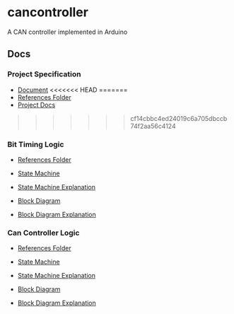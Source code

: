 # cancontroller

A CAN controller implemented in Arduino

## Docs

### Project Specification

* [Document](https://drive.google.com/file/d/1cG-o6DxjQhY0OXzspa5x9uHW97o1-NI1/view?usp=sharing)
<<<<<<< HEAD
=======
* [References Folder](https://drive.google.com/drive/folders/1Kc-vxOsX4m6GS7ZHthxBcfbaj1YZBo_B?usp=sharing)
* [Project Docs](https://drive.google.com/drive/folders/1hOQ5uCZ8EEg_wf3wZ52xD4ALIwwc-l9M?usp=sharing)
>>>>>>> cf14cbbc4ed24019c6a705dbccb74f2aa56c4124

### Bit Timing Logic
* [References Folder](https://drive.google.com/drive/folders/1Kc-vxOsX4m6GS7ZHthxBcfbaj1YZBo_B?usp=sharing)

* [State Machine](https://www.lucidchart.com/invitations/accept/a9820ec9-0412-4be9-b4f6-1a08e94619e4)
* [State Machine Explanation](https://docs.google.com/document/d/1WvMc1QXtl15zIrH6O81EHiEvDP0b9G0PIafaLiuTmmA/edit?usp=sharing)
* [Block Diagram](https://www.lucidchart.com/invitations/accept/ea6403f7-93f9-4590-992d-d63f29e6eafb)
* [Block Diagram Explanation](https://docs.google.com/document/d/13-ZGqt1PFKQUJBxPxQALi-22jisblzoPD9u2B-1-7ds/edit?ts=5bc746d3)

### Can Controller Logic
* [References Folder](https://drive.google.com/drive/folders/1Kc-vxOsX4m6GS7ZHthxBcfbaj1YZBo_B?usp=sharing)

* [State Machine](https://www.lucidchart.com/documents/edit/028f241e-b23d-4e48-b0ab-fb11e491efb8/0)
* [State Machine Explanation](https://docs.google.com/document/d/1fLUiWqz_IreXMN_BMy5pFTXNEzVVZwCsU6lIhstkhxc/edit)
* [Block Diagram](https://www.lucidchart.com/documents/edit/21eb9e0b-ff35-4805-98fa-7682c8470505/0)
* [Block Diagram Explanation](https://docs.google.com/document/d/1d5UEIB1e4H2Dy4QFW_9D_N_r4GPkLrJLS-mz1HltDrY/edit)
